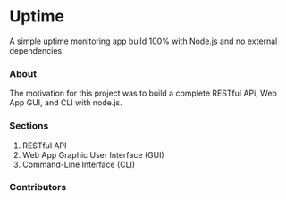 # Uptime
A simple uptime monitoring app build 100% with Node.js and no external dependencies.

### About
The motivation for this project was to build a complete RESTful APi, Web App GUI, and CLI with node.js.

### Sections
1. RESTful API
2. Web App Graphic User Interface (GUI)
3. Command-Line Interface (CLI)
### Contributors
